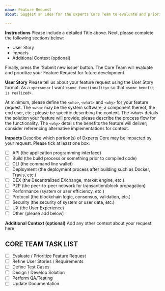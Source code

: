 ```yaml
---
name: Feature Request
about: Suggest an idea for the Dxperts Core Team to evaluate and prioritize for development.

---
```


**Instructions**
Please include a detailed Title above. Next, please complete the following sections below:
* User Story
* Impacts
* Additional Context (optional)

Finally, press the 'Submit new issue' button. The Core Team will evaluate and prioritize your Feature Request for future development. 

**User Story**
Please tell us about your feature request using the User Story format:
As a `<persona>` I want `<some functionality>` so that `<some benefit is realized>`.

At minimum, please define the `<who>`, `<what>` and `<why>` for your feature request. The `<who>` may be the system software, a component thereof, the end user, etc.; please be specific describing the context. The `<what>` details the solution your feature will provide; please describe the process flow for the functionality. The `<why>` details the benefits the feature will deliver; consider referencing alternative implementations for context.

**Impacts**
Describe which portion(s) of Dxperts Core may be impacted by your request. Please tick at least one box.
- [ ] API (the application programming interface)
- [ ] Build (the build process or something prior to compiled code)
- [ ] CLI (the command line wallet)
- [ ] Deployment (the deployment process after building such as Docker, Travis, etc.)
- [ ] DEX (the Decentralized EXchange, market engine, etc.)
- [ ] P2P (the peer-to-peer network for transaction/block propagation)
- [ ] Performance (system or user efficiency, etc.)
- [ ] Protocol (the blockchain logic, consensus, validation, etc.)
- [ ] Security (the security of system or user data, etc.)
- [ ] UX (the User Experience)
- [ ] Other (please add below)

**Additional Context (optional)**
Add any other context about your request here.

## CORE TEAM TASK LIST
- [ ] Evaluate / Prioritize Feature Request
- [ ] Refine User Stories / Requirements
- [ ] Define Test Cases
- [ ] Design / Develop Solution
- [ ] Perform QA/Testing
- [ ] Update Documentation
